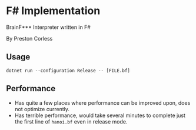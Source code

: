 
# F# Implementation

BrainF*** Interpreter written in F#

By Preston Corless

## Usage

`dotnet run --configuration Release -- [FILE.bf]`

## Performance

- Has quite a few places where performance can be improved upon, does not optimize currently.
- Has terrible performance, would take several minutes to complete just the first line of `hanoi.bf` even in release mode.

